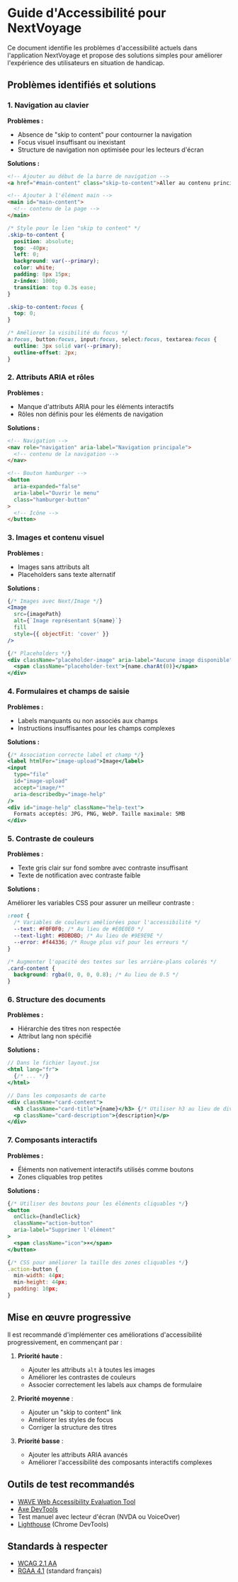 # Guide d'Accessibilité pour NextVoyage

Ce document identifie les problèmes d'accessibilité actuels dans l'application NextVoyage et propose des solutions simples pour améliorer l'expérience des utilisateurs en situation de handicap.

## Problèmes identifiés et solutions

### 1. Navigation au clavier

**Problèmes :**
- Absence de "skip to content" pour contourner la navigation
- Focus visuel insuffisant ou inexistant
- Structure de navigation non optimisée pour les lecteurs d'écran

**Solutions :**
```html
<!-- Ajouter au début de la barre de navigation -->
<a href="#main-content" class="skip-to-content">Aller au contenu principal</a>

<!-- Ajouter à l'élément main -->
<main id="main-content">
  <!-- contenu de la page -->
</main>
```

```css
/* Style pour le lien "skip to content" */
.skip-to-content {
  position: absolute;
  top: -40px;
  left: 0;
  background: var(--primary);
  color: white;
  padding: 8px 15px;
  z-index: 1000;
  transition: top 0.3s ease;
}

.skip-to-content:focus {
  top: 0;
}

/* Améliorer la visibilité du focus */
a:focus, button:focus, input:focus, select:focus, textarea:focus {
  outline: 3px solid var(--primary);
  outline-offset: 2px;
}
```

### 2. Attributs ARIA et rôles

**Problèmes :**
- Manque d'attributs ARIA pour les éléments interactifs
- Rôles non définis pour les éléments de navigation

**Solutions :**
```html
<!-- Navigation -->
<nav role="navigation" aria-label="Navigation principale">
  <!-- contenu de la navigation -->
</nav>

<!-- Bouton hamburger -->
<button 
  aria-expanded="false" 
  aria-label="Ouvrir le menu"
  class="hamburger-button"
>
  <!-- Icône -->
</button>
```

### 3. Images et contenu visuel

**Problèmes :**
- Images sans attributs alt
- Placeholders sans texte alternatif

**Solutions :**
```jsx
{/* Images avec Next/Image */}
<Image 
  src={imagePath} 
  alt={`Image représentant ${name}`} 
  fill 
  style={{ objectFit: 'cover' }}
/>

{/* Placeholders */}
<div className="placeholder-image" aria-label="Aucune image disponible">
  <span className="placeholder-text">{name.charAt(0)}</span>
</div>
```

### 4. Formulaires et champs de saisie

**Problèmes :**
- Labels manquants ou non associés aux champs
- Instructions insuffisantes pour les champs complexes

**Solutions :**
```jsx
{/* Association correcte label et champ */}
<label htmlFor="image-upload">Image</label>
<input 
  type="file" 
  id="image-upload" 
  accept="image/*" 
  aria-describedby="image-help"
/>
<div id="image-help" className="help-text">
  Formats acceptés: JPG, PNG, WebP. Taille maximale: 5MB
</div>
```

### 5. Contraste de couleurs

**Problèmes :**
- Texte gris clair sur fond sombre avec contraste insuffisant
- Texte de notification avec contraste faible

**Solutions :**

Améliorer les variables CSS pour assurer un meilleur contraste :

```css
:root {
  /* Variables de couleurs améliorées pour l'accessibilité */
  --text: #F0F0F0; /* Au lieu de #E0E0E0 */
  --text-light: #BDBDBD; /* Au lieu de #9E9E9E */
  --error: #f44336; /* Rouge plus vif pour les erreurs */
}

/* Augmenter l'opacité des textes sur les arrière-plans colorés */
.card-content {
  background: rgba(0, 0, 0, 0.8); /* Au lieu de 0.5 */
}
```

### 6. Structure des documents

**Problèmes :**
- Hiérarchie des titres non respectée
- Attribut lang non spécifié

**Solutions :**
```jsx
// Dans le fichier layout.jsx
<html lang="fr">
  {/* ... */}
</html>

// Dans les composants de carte
<div className="card-content">
  <h3 className="card-title">{name}</h3> {/* Utiliser h3 au lieu de div */}
  <p className="card-description">{description}</p>
</div>
```

### 7. Composants interactifs

**Problèmes :**
- Éléments non nativement interactifs utilisés comme boutons
- Zones cliquables trop petites

**Solutions :**
```jsx
{/* Utiliser des boutons pour les éléments cliquables */}
<button 
  onClick={handleClick}
  className="action-button"
  aria-label="Supprimer l'élément"
>
  <span className="icon">×</span>
</button>

{/* CSS pour améliorer la taille des zones cliquables */}
.action-button {
  min-width: 44px;
  min-height: 44px;
  padding: 10px;
}
```

## Mise en œuvre progressive

Il est recommandé d'implémenter ces améliorations d'accessibilité progressivement, en commençant par :

1. **Priorité haute** : 
   - Ajouter les attributs `alt` à toutes les images
   - Améliorer les contrastes de couleurs 
   - Associer correctement les labels aux champs de formulaire

2. **Priorité moyenne** :
   - Ajouter un "skip to content" link
   - Améliorer les styles de focus
   - Corriger la structure des titres

3. **Priorité basse** :
   - Ajouter les attributs ARIA avancés
   - Améliorer l'accessibilité des composants interactifs complexes

## Outils de test recommandés

- [WAVE Web Accessibility Evaluation Tool](https://wave.webaim.org/)
- [Axe DevTools](https://www.deque.com/axe/)
- Test manuel avec lecteur d'écran (NVDA ou VoiceOver)
- [Lighthouse](https://developers.google.com/web/tools/lighthouse) (Chrome DevTools)

## Standards à respecter

- [WCAG 2.1 AA](https://www.w3.org/TR/WCAG21/)
- [RGAA 4.1](https://www.numerique.gouv.fr/publications/rgaa-accessibilite/) (standard français) 